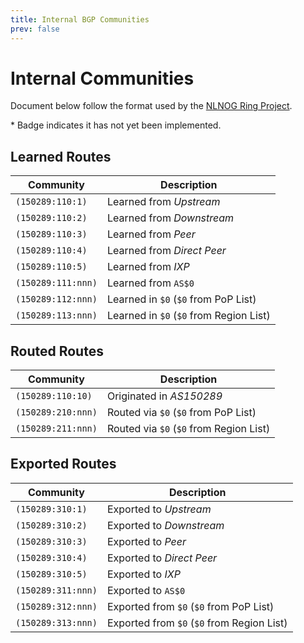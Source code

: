 ```yaml
---
title: Internal BGP Communities
prev: false
---
```


# Internal Communities

Document below follow the format used by the [NLNOG Ring Project](https://ring.nlnog.net).

\* Badge <Badge type="warning" text="✘" /> indicates it has not yet been implemented.

## Learned Routes

| Community          | Description                                                               |
| ------------------ | ------------------------------------------------------------------------- |
| `(150289:110:1)`   | Learned from _Upstream_                                                   |
| `(150289:110:2)`   | Learned from _Downstream_                                                 |
| `(150289:110:3)`   | Learned from _Peer_                                                       |
| `(150289:110:4)`   | Learned from _Direct Peer_                                                |
| `(150289:110:5)`   | Learned from _IXP_                                                        |
| `(150289:111:nnn)` | Learned from `AS$0`                                                       |
| `(150289:112:nnn)` | Learned in `$0` (`$0` from PoP List)                                      |
| `(150289:113:nnn)` | Learned in `$0` (`$0` from Region List) <Badge type="warning" text="✘" /> |

## Routed Routes

| Community          | Description                                                               |
| ------------------ | ------------------------------------------------------------------------- |
| `(150289:110:10)`  | Originated in _AS150289_                                                  |
| `(150289:210:nnn)` | Routed via `$0` (`$0` from PoP List)                                      |
| `(150289:211:nnn)` | Routed via `$0` (`$0` from Region List) <Badge type="warning" text="✘" /> |

## Exported Routes

| Community          | Description                                                                  |
| ------------------ | ---------------------------------------------------------------------------- |
| `(150289:310:1)`   | Exported to _Upstream_                                                       |
| `(150289:310:2)`   | Exported to _Downstream_                                                     |
| `(150289:310:3)`   | Exported to _Peer_                                                           |
| `(150289:310:4)`   | Exported to _Direct Peer_                                                    |
| `(150289:310:5)`   | Exported to _IXP_                                                            |
| `(150289:311:nnn)` | Exported to `AS$0`                                                           |
| `(150289:312:nnn)` | Exported from `$0` (`$0` from PoP List)                                      |
| `(150289:313:nnn)` | Exported from `$0` (`$0` from Region List) <Badge type="warning" text="✘" /> |
